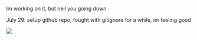 Im working on it, but neil you going down


July 29: setup github repo, fought with gitignore for a while, im feeling good

<img src="../assets/screenshot.png"> 
